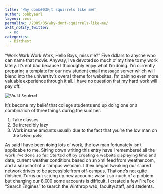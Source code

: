 ```yaml
---
title: 'Why don&#039;t squirrels like me?'
author: bobbyearl
layout: post
permalink: /2005/05/why-dont-squirrels-like-me/
aktt_notify_twitter:
  - no
categories:
  - Birdnest
---
```

&#8220;Work Work Work Work, Hello Boys, miss me?&#8221; Five dollars to anyone who can name that movie. Anyway, I&#8217;ve devoted so much of my time to my work lately. It&#8217;s not bad because I thoroughly enjoy what I&#8217;m doing. I&#8217;m currently preparing a template for our new student email message server which will blend into the university&#8217;s overall theme for websites. I&#8217;m gaining even more valuable experience through it all. I have no question that my hard work will pay off.

<p class="center">
  <img src="http://www.birdnest.org/earlr1/images/homepage/squirrel.gif" alt="VaJJ Squirrel" class="thoughtImage" />
</p>

It&#8217;s become my belief that college students end up doing one or a combination of three things during the summer.

  1. Take classes
  2. Be incredibly lazy
  3. Work insane amounts usually due to the fact that you&#8217;re the low man on the totem pole

As said I have been doing lots of work, the low man fortunately isn&#8217;t applicable to me. Sitting down writing this entry have I remembered all the work I&#8217;ve done so far. Started off by creating a website displaying time and date, current weather conditions based on an xml feed from weather.com, and a snapshot of a campus webcam. I then began tweaking our shared network drives to be accessible from off-campus. That one&#8217;s not quite finished. Turns out setting up new accounts wasn&#8217;t so much of a problem but changing our 8,000 some accounts is difficult. I created a few FireFox &#8220;Search Engines&#8221; to search the Winthrop web, faculty/staff, and students.